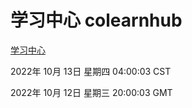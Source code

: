 # 学习中心 colearnhub
[学习中心](http://27.19.33.125:56308/colearnhub/)

2022年 10月 13日 星期四 04:00:03 CST

2022年 10月 12日 星期三 20:00:03 GMT
